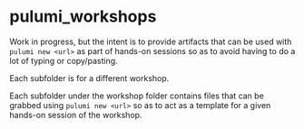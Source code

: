 # pulumi_workshops

Work in progress, but the intent is to provide artifacts that can be used with `pulumi new <url>` as part of hands-on sessions so as to avoid having to do a lot of typing or copy/pasting.

Each subfolder is for a different workshop.

Each subfolder under the workshop folder contains files that can be grabbed using `pulumi new <url>` so as to act as a template for a given hands-on session of the workshop.
